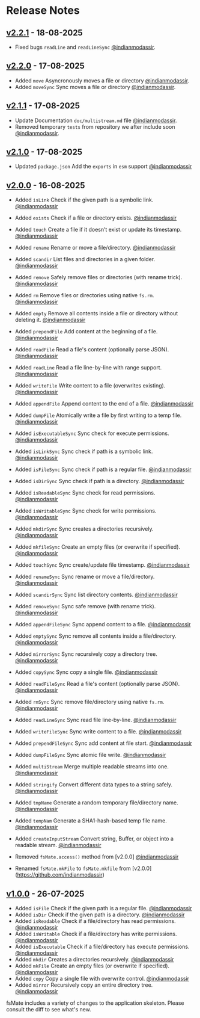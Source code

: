 # Release Notes

## [v2.2.1](https://github.com/jsvibe/quanter/compare/v2.2.0...v2.2.1) - 18-08-2025

- Fixed bugs `readLine` and `readLineSync` [@indianmodassir](https://github.com/indianmodassir).

## [v2.2.0](https://github.com/jsvibe/quanter/compare/v2.1.1...v2.2.0) - 17-08-2025

- Added `move` Asyncronously moves a file or directory [@indianmodassir](https://github.com/indianmodassir).
- Added `moveSync` Sync moves a file or directory [@indianmodassir](https://github.com/indianmodassir).

## [v2.1.1](https://github.com/jsvibe/quanter/compare/v2.1.0...v2.1.1) - 17-08-2025

- Update Documentation `doc/multistream.md` file [@indianmodassir](https://github.com/indianmodassir).
- Removed temporary `tests` from repository we after include soon [@indianmodassir](https://github.com/indianmodassir).

## [v2.1.0](https://github.com/jsvibe/quanter/compare/v2.0.0...v2.1.0) - 17-08-2025

- Updated `package.json` Add the `exports` in `esm` support [@indianmodassir](https://github.com/indianmodassir)

## [v2.0.0](https://github.com/jsvibe/quanter/compare/v1.0.0...v2.0.0) - 16-08-2025

- Added `isLink` Check if the given path is a symbolic link. [@indianmodassir](https://github.com/indianmodassir)
- Added `exists` Check if a file or directory exists. [@indianmodassir](https://github.com/indianmodassir)
- Added `touch` Create a file if it doesn’t exist or update its timestamp. [@indianmodassir](https://github.com/indianmodassir)
- Added `rename` Rename or move a file/directory. [@indianmodassir](https://github.com/indianmodassir)
- Added `scandir` List files and directories in a given folder. [@indianmodassir](https://github.com/indianmodassir)
- Added `remove` Safely remove files or directories (with rename trick). [@indianmodassir](https://github.com/indianmodassir)
- Added `rm` Remove files or directories using native `fs.rm`. [@indianmodassir](https://github.com/indianmodassir)
- Added `empty` Remove all contents inside a file or directory without deleting it. [@indianmodassir](https://github.com/indianmodassir)
- Added `prependFile` Add content at the beginning of a file. [@indianmodassir](https://github.com/indianmodassir)
- Added `readFile` Read a file's content (optionally parse JSON). [@indianmodassir](https://github.com/indianmodassir)
- Added `readLine` Read a file line-by-line with range support. [@indianmodassir](https://github.com/indianmodassir)
- Added `writeFile` Write content to a file (overwrites existing). [@indianmodassir](https://github.com/indianmodassir)
- Added `appendFile` Append content to the end of a file. [@indianmodassir](https://github.com/indianmodassir)
- Added `dumpFile` Atomically write a file by first writing to a temp file. [@indianmodassir](https://github.com/indianmodassir)
- Added `isExecutableSync` Sync check for execute permissions. [@indianmodassir](https://github.com/indianmodassir)
- Added `isLinkSync` Sync check if path is a symbolic link. [@indianmodassir](https://github.com/indianmodassir)
- Added `isFileSync` Sync check if path is a regular file. [@indianmodassir](https://github.com/indianmodassir)
- Added `isDirSync` Sync check if path is a directory. [@indianmodassir](https://github.com/indianmodassir)
- Added `isReadableSync` Sync check for read permissions. [@indianmodassir](https://github.com/indianmodassir)
- Added `isWritableSync` Sync check for write permissions. [@indianmodassir](https://github.com/indianmodassir)
- Added `mkdirSync` Sync creates a directories recursively. [@indianmodassir](https://github.com/indianmodassir)
- Added `mkfileSync` Create an empty files (or overwrite if specified). [@indianmodassir](https://github.com/indianmodassir)
- Added `touchSync` Sync create/update file timestamp. [@indianmodassir](https://github.com/indianmodassir)
- Added `renameSync` Sync rename or move a file/directory. [@indianmodassir](https://github.com/indianmodassir)
- Added `scandirSync` Sync list directory contents. [@indianmodassir](https://github.com/indianmodassir)
- Added `removeSync` Sync safe remove (with rename trick). [@indianmodassir](https://github.com/indianmodassir)
- Added `appendFileSync` Sync append content to a file. [@indianmodassir](https://github.com/indianmodassir)
- Added `emptySync` Sync remove all contents inside a file/directory. [@indianmodassir](https://github.com/indianmodassir)
- Added `mirrorSync` Sync recursively copy a directory tree. [@indianmodassir](https://github.com/indianmodassir)
- Added `copySync` Sync copy a single file. [@indianmodassir](https://github.com/indianmodassir)
- Added `readFileSync` Read a file's content (optionally parse JSON). [@indianmodassir](https://github.com/indianmodassir)
- Added `rmSync` Sync remove file/directory using native `fs.rm`. [@indianmodassir](https://github.com/indianmodassir)
- Added `readLineSync` Sync read file line-by-line. [@indianmodassir](https://github.com/indianmodassir)
- Added `writeFileSync` Sync write content to a file. [@indianmodassir](https://github.com/indianmodassir)
- Added `prependFileSync` Sync add content at file start. [@indianmodassir](https://github.com/indianmodassir)
- Added `dumpFileSync` Sync atomic file write. [@indianmodassir](https://github.com/indianmodassir)
- Added `multiStream` Merge multiple readable streams into one. [@indianmodassir](https://github.com/indianmodassir)
- Added `stringify` Convert different data types to a string safely. [@indianmodassir](https://github.com/indianmodassir)
- Added `tmpName` Generate a random temporary file/directory name. [@indianmodassir](https://github.com/indianmodassir)
- Added `tempNam` Generate a SHA1-hash-based temp file name. [@indianmodassir](https://github.com/indianmodassir)
- Added `createInputStream` Convert string, Buffer, or object into a readable stream. [@indianmodassir](https://github.com/indianmodassir)

- Removed `fsMate.access()` method from [v2.0.0] [@indianmodassir](https://github.com/indianmodassir)
- Renamed `fsMate.mkFile` to `fsMate.mkfile` from [v2.0.0] (https://github.com/indianmodassir)

## [v1.0.0](https://github.com/jsvibe/fsmate/releases/tag/v1.0.0) - 26-07-2025

- Added `isFile` Check if the given path is a regular file. [@indianmodassir](https://github.com/indianmodassir)
- Added `isDir` Check if the given path is a directory. [@indianmodassir](https://github.com/indianmodassir)
- Added `isReadable` Check if a file/directory has read permissions. [@indianmodassir](https://github.com/indianmodassir)
- Added `isWritable` Check if a file/directory has write permissions. [@indianmodassir](https://github.com/indianmodassir)
- Added `isExecutable` Check if a file/directory has execute permissions. [@indianmodassir](https://github.com/indianmodassir)
- Added `mkdir` Creates a directories recursively. [@indianmodassir](https://github.com/indianmodassir)
- Added `mkFile` Create an empty files (or overwrite if specified). [@indianmodassir](https://github.com/indianmodassir)
- Added `copy` Copy a single file with overwrite control. [@indianmodassir](https://github.com/indianmodassir)
- Added `mirror` Recursively copy an entire directory tree. [@indianmodassir](https://github.com/indianmodassir)

fsMate includes a variety of changes to the application skeleton. Please consult the diff to see what's new.